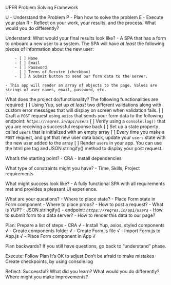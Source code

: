 UPER Problem Solving Framework

U - Understand the Problem
P - Plan how to solve the problem
E - Execute your plan
R - Reflect on your work, your results, and the process. What would you do differently?

Understand:
What would your final results look like?
    - A SPA that has a form to onboard a new user to a system. The SPA will have _at least_ the following pieces of information about the new user:

        - [ ] Name
        - [ ] Email
        - [ ] Password
        - [ ] Terms of Service (checkbox)
        - [ ] A Submit button to send our form data to the server. 

    - This app will render an array of objects to the page. Values are strings of user names, email, password, etc.

What does the project do/functionality?
    The following functionalities are required:
    [ ] Using Yup, set up _at least_ two different validations along with custom error messages that will display on screen when validation fails.
    [ ] Craft a `POST` request using `axios` that sends your form data to the following endpoint: _`https://reqres.in/api/users`_
    [ ] Verify using a `console.log()` that you are receiving a successful response back 
    [ ] Set up a state property called `users` that is initialized with an empty array
    [ ] Every time you make a `POST` request, and get that new user data back, update your `users` state with the new user added to the array
    [ ] Render `users` in your app. You can use the html pre tag and JSON.stringify() method to display your post request.

What’s the starting point?
    - CRA
    - Install dependencies

What type of constraints might you have?
    - Time, Skills, Project requirements

What might success look like?
    - A fully functional SPA with all requirements met and provides a pleasant UI experience.

What are your questions?
    - Where to place state?
        - Place Form state in Form component
    - Where to place props?
    - How to post a request?
    - What is YUP?
    - JSON.stringify()
    - endpoint: _`https://reqres.in/api/users`_
    - How to submit form to a data server?
    - How to render this data to our page?

Plan:
Prepare a list of steps
    - CRA √
    - Install Yup, axios, styled components √
    - Create components folder √
    - Create Form.js file √
    - Import Form.js to App.js √
    - Place Form component in App √

Plan backwards?
If you still have questions, go back to “understand” phase.

Execute:
Follow Plan
It’s OK to adjust
Don’t be afraid to make mistakes
Create checkpoints, by using console.log

Reflect:
Successful?
What did you learn?
What would you do differently?
Where might you make improvements?

